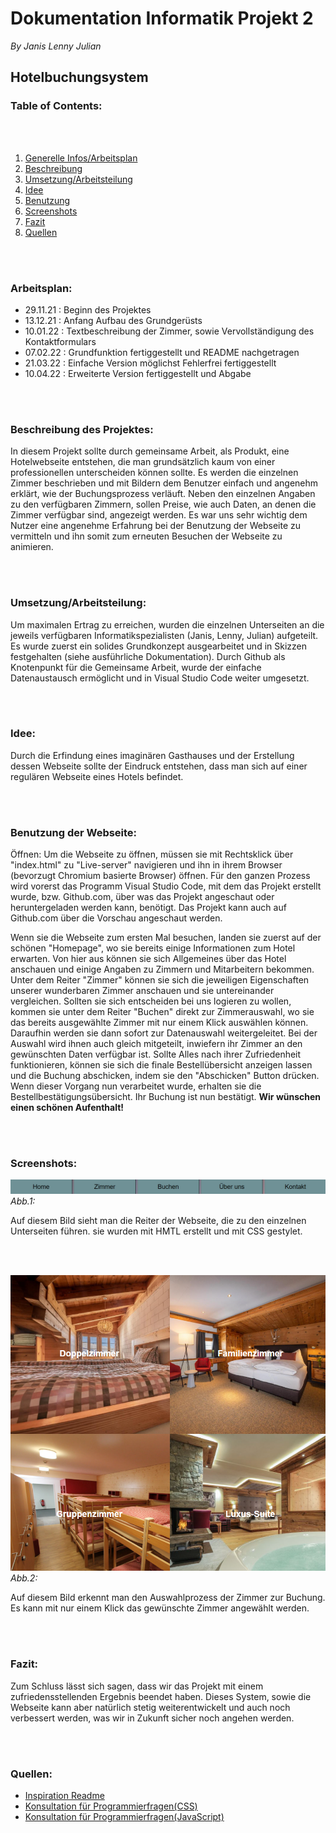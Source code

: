 # Dokumentation Informatik Projekt 2

*By Janis Lenny Julian*
## **Hotelbuchungsystem**
### **Table of Contents:**
<br></br>
1. [Generelle Infos/Arbeitsplan](###Arbeitsplan:)
2. [Beschreibung](###BeschreibungdesProjektes:)
3. [Umsetzung/Arbeitsteilung](###Umsetzung/Arbeitsteilung:)
4. [Idee](###Idee:)
5. [Benutzung](###BenutzungderWebseite:)
6. [Screenshots](###Screenshots:)
7. [Fazit](###Fazit:)
8. [Quellen](###quellen:)



<br></br>

### **Arbeitsplan:**

* 29.11.21 : Beginn des Projektes
* 13.12.21 : Anfang Aufbau des Grundgerüsts
* 10.01.22 : Textbeschreibung der Zimmer, sowie Vervollständigung des Kontaktformulars
* 07.02.22 : Grundfunktion fertiggestellt und README nachgetragen
* 21.03.22 : Einfache Version möglichst Fehlerfrei fertiggestellt
* 10.04.22 : Erweiterte Version fertiggestellt und Abgabe 

<br></br>

### **Beschreibung des Projektes:**

In diesem Projekt sollte durch gemeinsame Arbeit, als Produkt, eine Hotelwebseite entstehen, die man grundsätzlich kaum von einer professionellen unterscheiden können sollte.
Es werden die einzelnen Zimmer beschrieben und mit Bildern dem Benutzer einfach und angenehm erklärt, wie der Buchungsprozess verläuft.
Neben den einzelnen Angaben zu den verfügbaren Zimmern, sollen Preise, wie auch Daten, an denen die Zimmer verfügbar sind, angezeigt werden.
Es war uns sehr wichtig dem Nutzer eine angenehme Erfahrung bei der Benutzung der Webseite zu vermitteln und ihn somit zum erneuten Besuchen der Webseite zu animieren.

<br></br>

### **Umsetzung/Arbeitsteilung:**

Um maximalen Ertrag zu erreichen, wurden die einzelnen Unterseiten an die jeweils verfügbaren Informatikspezialisten (Janis, Lenny, Julian) aufgeteilt. Es wurde zuerst ein solides Grundkonzept ausgearbeitet und in Skizzen festgehalten (siehe ausführliche Dokumentation). 
Durch Github als Knotenpunkt für die Gemeinsame Arbeit, wurde der einfache Datenaustausch ermöglicht und in Visual Studio Code weiter umgesetzt.

<br></br>

### **Idee:**

Durch die Erfindung eines imaginären Gasthauses und der Erstellung dessen Webseite sollte der Eindruck entstehen, dass man sich auf einer regulären Webseite eines Hotels befindet.

<br></br>

### **Benutzung der Webseite:**

Öffnen: Um die Webseite zu öffnen, müssen sie mit Rechtsklick über "index.html" zu "Live-server" navigieren und ihn in ihrem Browser (bevorzugt Chromium basierte Browser) öffnen.
Für den ganzen Prozess wird vorerst das Programm Visual Studio Code, mit dem das Projekt erstellt wurde, bzw. Github.com, über was das Projekt angeschaut oder heruntergeladen werden kann, benötigt. 
Das Projekt kann auch auf Github.com über die Vorschau angeschaut werden.

Wenn sie die Webseite zum ersten Mal besuchen, landen sie zuerst auf der schönen "Homepage", wo sie bereits einige Informationen zum Hotel erwarten. Von hier aus können sie sich Allgemeines über das Hotel anschauen und einige Angaben zu Zimmern und Mitarbeitern bekommen.
Unter dem Reiter "Zimmer" können sie sich die jeweiligen Eigenschaften unserer wunderbaren Zimmer anschauen und sie untereinander vergleichen.
Sollten sie sich entscheiden bei uns logieren zu wollen, kommen sie unter dem Reiter "Buchen" direkt zur Zimmerauswahl, wo sie das bereits ausgewählte Zimmer mit nur einem Klick auswählen können. Daraufhin werden sie dann sofort zur Datenauswahl weitergeleitet. Bei der Auswahl wird ihnen auch gleich mitgeteilt, inwiefern 
ihr Zimmer an den gewünschten Daten verfügbar ist. Sollte Alles nach ihrer Zufriedenheit funktionieren, können sie sich die finale Bestellübersicht anzeigen lassen und die Buchung abschicken, indem sie den "Abschicken" Button drücken.
Wenn dieser Vorgang nun verarbeitet wurde, erhalten sie die Bestellbestätigungsübersicht.
Ihr Buchung ist nun bestätigt. **Wir wünschen einen schönen Aufenthalt!**

<br></br>

### **Screenshots:**

![ReiterWebseite.png](material/ReiterWebseite.png)
*Abb.1:*

Auf diesem Bild sieht man die Reiter der Webseite, die zu den einzelnen Unterseiten führen.
sie wurden mit HMTL erstellt und mit CSS gestylet.

<br></br>

![Buchungsprozess.png](Material/Buchungsprozess.png)
*Abb.2:*

Auf diesem Bild erkennt man den Auswahlprozess der Zimmer zur Buchung.
Es kann mit nur einem Klick das gewünschte Zimmer angewählt werden.

<br></br>

### **Fazit:**

Zum Schluss lässt sich sagen, dass wir das Projekt mit einem zufriedensstellenden Ergebnis beendet haben. Dieses System, sowie die Webseite kann aber natürlich stetig weiterentwickelt und auch noch verbessert werden, was wir in Zukunft sicher noch angehen werden.

<br></br>

### **Quellen:** 

* [Inspiration Readme](https://github.com/adam-p/markdown-here/wiki/Markdown-Cheatsheet)
* [Konsultation für Programmierfragen(CSS)](https://css-tricks.com/snippets/css/a-guide-to-flexbox/)
* [Konsultation für Programmierfragen(JavaScript)](https://developer.mozilla.org/de/docs/Web/JavaScript/About_JavaScript)
